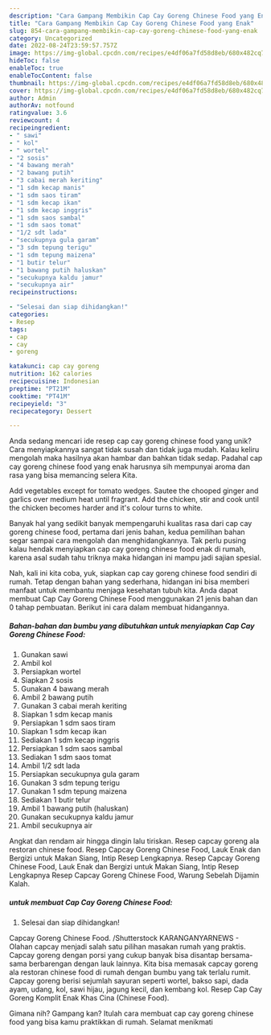 ```yaml
---
description: "Cara Gampang Membikin Cap Cay Goreng Chinese Food yang Enak"
title: "Cara Gampang Membikin Cap Cay Goreng Chinese Food yang Enak"
slug: 854-cara-gampang-membikin-cap-cay-goreng-chinese-food-yang-enak
category: Uncategorized
date: 2022-08-24T23:59:57.757Z
image: https://img-global.cpcdn.com/recipes/e4df06a7fd58d8eb/680x482cq70/cap-cay-goreng-chinese-food-foto-resep-utama.jpg
hideToc: false
enableToc: true
enableTocContent: false
thumbnail: https://img-global.cpcdn.com/recipes/e4df06a7fd58d8eb/680x482cq70/cap-cay-goreng-chinese-food-foto-resep-utama.jpg
cover: https://img-global.cpcdn.com/recipes/e4df06a7fd58d8eb/680x482cq70/cap-cay-goreng-chinese-food-foto-resep-utama.jpg
author: Admin
authorAv: notfound
ratingvalue: 3.6
reviewcount: 4
recipeingredient:
- " sawi"
- " kol"
- " wortel"
- "2 sosis"
- "4 bawang merah"
- "2 bawang putih"
- "3 cabai merah keriting"
- "1 sdm kecap manis"
- "1 sdm saos tiram"
- "1 sdm kecap ikan"
- "1 sdm kecap inggris"
- "1 sdm saos sambal"
- "1 sdm saos tomat"
- "1/2 sdt lada"
- "secukupnya gula garam"
- "3 sdm tepung terigu"
- "1 sdm tepung maizena"
- "1 butir telur"
- "1 bawang putih haluskan"
- "secukupnya kaldu jamur"
- "secukupnya air"
recipeinstructions:

- "Selesai dan siap dihidangkan!"
categories:
- Resep
tags:
- cap
- cay
- goreng

katakunci: cap cay goreng 
nutrition: 162 calories
recipecuisine: Indonesian
preptime: "PT21M"
cooktime: "PT41M"
recipeyield: "3"
recipecategory: Dessert

---
```





Anda sedang mencari ide resep cap cay goreng chinese food yang unik? Cara menyiapkannya sangat tidak susah dan tidak juga mudah. Kalau keliru mengolah maka hasilnya akan hambar dan bahkan tidak sedap. Padahal cap cay goreng chinese food yang enak harusnya sih mempunyai aroma dan rasa yang bisa memancing selera Kita.





Add vegetables except for tomato wedges. Sautee the chooped ginger and garlics over medium heat until fragrant. Add the chicken, stir and cook until the chicken becomes harder and it&#39;s colour turns to white.

Banyak hal yang sedikit banyak mempengaruhi kualitas rasa dari cap cay goreng chinese food, pertama dari jenis bahan, kedua pemilihan bahan segar sampai cara mengolah dan menghidangkannya. Tak perlu pusing kalau hendak menyiapkan cap cay goreng chinese food enak di rumah, karena asal sudah tahu triknya maka hidangan ini mampu jadi sajian spesial.






Nah, kali ini kita coba, yuk, siapkan cap cay goreng chinese food sendiri di rumah. Tetap dengan bahan yang sederhana, hidangan ini bisa memberi manfaat untuk membantu menjaga kesehatan tubuh kita. Anda dapat membuat Cap Cay Goreng Chinese Food menggunakan 21 jenis bahan dan 0 tahap pembuatan. Berikut ini cara dalam membuat hidangannya.

<!--inarticleads1-->

##### Bahan-bahan dan bumbu yang dibutuhkan untuk menyiapkan Cap Cay Goreng Chinese Food:

1. Gunakan  sawi
1. Ambil  kol
1. Persiapkan  wortel
1. Siapkan 2 sosis
1. Gunakan 4 bawang merah
1. Ambil 2 bawang putih
1. Gunakan 3 cabai merah keriting
1. Siapkan 1 sdm kecap manis
1. Persiapkan 1 sdm saos tiram
1. Siapkan 1 sdm kecap ikan
1. Sediakan 1 sdm kecap inggris
1. Persiapkan 1 sdm saos sambal
1. Sediakan 1 sdm saos tomat
1. Ambil 1/2 sdt lada
1. Persiapkan secukupnya gula garam
1. Gunakan 3 sdm tepung terigu
1. Gunakan 1 sdm tepung maizena
1. Sediakan 1 butir telur
1. Ambil 1 bawang putih (haluskan)
1. Gunakan secukupnya kaldu jamur
1. Ambil secukupnya air


Angkat dan rendam air hingga dingin lalu tiriskan. Resep capcay goreng ala restoran chinese food. Resep Capcay Goreng Chinese Food, Lauk Enak dan Bergizi untuk Makan Siang, Intip Resep Lengkapnya. Resep Capcay Goreng Chinese Food, Lauk Enak dan Bergizi untuk Makan Siang, Intip Resep Lengkapnya Resep Capcay Goreng Chinese Food, Warung Sebelah Dijamin Kalah. 

<!--inarticleads2-->

#####  untuk membuat Cap Cay Goreng Chinese Food:


1. Selesai dan siap dihidangkan!

Capcay Goreng Chinese Food. /Shutterstock KARANGANYARNEWS - Olahan capcay menjadi salah satu pilihan masakan rumah yang praktis. Capcay goreng dengan porsi yang cukup banyak bisa disantap bersama-sama berbarengan dengan lauk lainnya. Kita bisa memasak capcay goreng ala restoran chinese food di rumah dengan bumbu yang tak terlalu rumit. Capcay goreng berisi sejumlah sayuran seperti wortel, bakso sapi, dada ayam, udang, kol, sawi hijau, jagung kecil, dan kembang kol. Resep Cap Cay Goreng Komplit Enak Khas Cina (Chinese Food). 

Gimana nih? Gampang kan? Itulah cara membuat cap cay goreng chinese food yang bisa kamu praktikkan di rumah. Selamat menikmati
